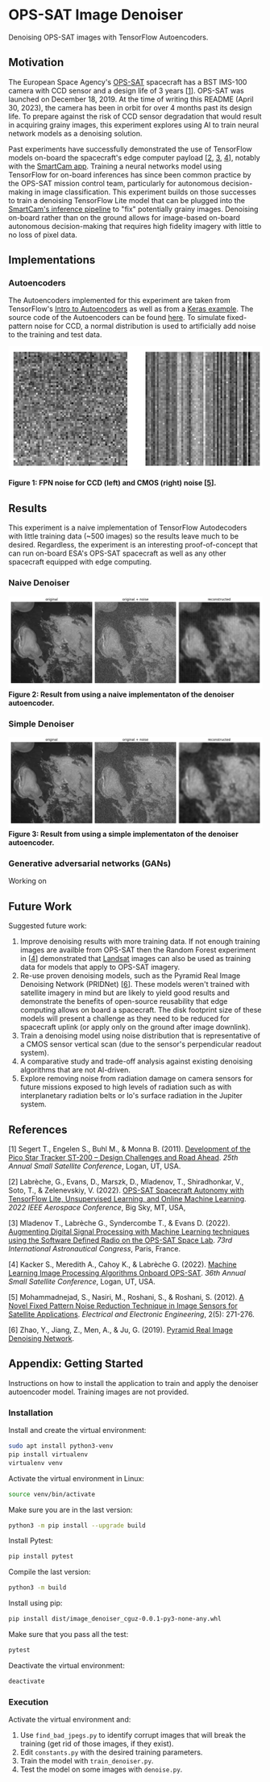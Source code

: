 # OPS-SAT Image Denoiser
Denoising OPS-SAT images with TensorFlow Autoencoders.

## Motivation
The European Space Agency's [OPS-SAT](opssat1.esoc.esa.int/) spacecraft has a BST IMS-100 camera with CCD sensor and a design life of 3 years [[1](https://digitalcommons.usu.edu/cgi/viewcontent.cgi?article=1159&context=smallsat)]. OPS-SAT was launched on December 18, 2019. At the time of writing this README (April 30, 2023), the camera has been in orbit for over 4 months past its design life. To prepare against the risk of CCD sensor degradation that would result in acquiring grainy images, this experiment explores using AI to train neural network models as a denoising solution.

Past experiments have successfully demonstrated the use of TensorFlow models on-board the spacecraft's edge computer payload [[2](https://ieeexplore.ieee.org/document/9843402), [3](https://www.researchgate.net/publication/363599665_Augmenting_Digital_Signal_Processing_with_Machine_Learning_techniques_using_the_Software_Defined_Radio_on_the_OPS-SAT_Space_Lab), [4](https://digitalcommons.usu.edu/smallsat/2022/all2022/65/)], notably with the [SmartCam app](https://github.com/georgeslabreche/opssat-smartcam). Training a neural networks model using TensorFlow for on-board inferences has since been common practice by the OPS-SAT mission control team, particularly for autonomous decision-making in image classification. This experiment builds on those successes to train a denoising TensorFlow Lite model that can be plugged into the [SmartCam's inference pipeline](https://github.com/georgeslabreche/opssat-smartcam#33-building-an-image-classification-pipeline) to "fix" potentially grainy images. Denoising on-board rather than on the ground allows for image-based on-board autonomous decision-making that requires high fidelity imagery with little to no loss of pixel data.


## Implementations

### Autoencoders

The Autoencoders implemented for this experiment are taken from TensorFlow's [Intro to Autoencoders](https://www.tensorflow.org/tutorials/generative/autoencoder) as well as from a [Keras example](https://keras.io/examples/vision/autoencoder/). The source code of the Autoencoders can be found [here](autoencoders.py). To simulate fixed-pattern noise for CCD, a normal distribution is used to artificially add noise to the training and test data.

![Figure 1: FPN noise for CCD (left) and CMOS (right) noise.](./figures/fig1_fixed_pattern_noise.png)

**Figure 1: FPN noise for CCD (left) and CMOS (right) noise [[5](https://www.semanticscholar.org/paper/A-Novel-Fixed-Pattern-Noise-Reduction-Technique-in-Mohammadnejad-Nasiri/7b9a47d68a8da2f412466662dd9dbb10d3a23a36)].**

## Results
This experiment is a naive implementation of TensorFlow Autodecoders with little training data (~500 images) so the results leave much to be desired. Regardless, the experiment is an interesting proof-of-concept that can run on-board ESA's OPS-SAT spacecraft as well as any other spacecraft equipped with edge computing.

### Naive Denoiser
![Result from using a naive implementaton of the denoiser autoencoder.](./figures/fig2_result_denoiser_naive.png)
**Figure 2: Result from using a naive implementaton of the denoiser autoencoder.**

### Simple Denoiser
![Result from using a simple implementaton of the denoiser autoencoder.](./figures/fig3_result_denoiser_simple.png)
**Figure 3: Result from using a simple implementaton of the denoiser autoencoder.**

### Generative adversarial networks (GANs)

Working on

## Future Work
Suggested future work:
1. Improve denoising results with more training data. If not enough training images are availble from OPS-SAT then the Random Forest experiment in [[4](https://digitalcommons.usu.edu/smallsat/2022/all2022/65/)] demonstrated that [Landsat](https://landsat.gsfc.nasa.gov/) images can also be used as training data for models that apply to OPS-SAT imagery.
2. Re-use proven denoising models, such as the Pyramid Real Image Denoising Network (PRIDNet) [[6](https://arxiv.org/abs/1908.00273)]. These models weren't trained with satellite imagery in mind but are likely to yield good results and demonstrate the benefits of open-source reusability that edge computing allows on board a spacecraft. The disk footprint size of these models will present a challenge as they need to be reduced for spacecraft uplink (or apply only on the ground after image downlink).
3. Train a denoising model using noise distribution that is representative of a CMOS sensor vertical scan (due to the sensor's perpendicular readout system).
4. A comparative study and trade-off analysis against existing denoising algorithms that are not AI-driven.
5. Explore removing noise from radiation damage on camera sensors for future missions exposed to high levels of radiation such as with interplanetary radiation belts or Io's surface radiation in the Jupiter system.

## References
[1] Segert T., Engelen S., Buhl M., & Monna B. (2011). [Development of the Pico Star Tracker ST-200 – Design Challenges and Road Ahead](https://digitalcommons.usu.edu/cgi/viewcontent.cgi?article=1159&context=smallsat). _25th Annual Small Satellite Conference_, Logan, UT, USA.

[2] Labrèche, G., Evans, D., Marszk, D., Mladenov, T., Shiradhonkar, V., Soto, T., & Zelenevskiy, V. (2022). [OPS-SAT Spacecraft Autonomy with TensorFlow Lite, Unsupervised Learning, and Online Machine Learning](https://ieeexplore.ieee.org/document/9843402). _2022 IEEE Aerospace Conference_, Big Sky, MT, USA,

[3] Mladenov T., Labrèche G., Syndercombe T., & Evans D. (2022). [Augmenting Digital Signal Processing with Machine Learning techniques using the Software Defined Radio on the OPS-SAT Space Lab](https://www.researchgate.net/publication/363599665_Augmenting_Digital_Signal_Processing_with_Machine_Learning_techniques_using_the_Software_Defined_Radio_on_the_OPS-SAT_Space_Lab). _73rd International Astronautical Congress_, Paris, France.

[4] Kacker S., Meredith A., Cahoy K., & Labrèche G. (2022). [Machine Learning Image Processing Algorithms Onboard OPS-SAT](https://digitalcommons.usu.edu/smallsat/2022/all2022/65/). _36th Annual Small Satellite Conference_, Logan, UT, USA.

[5] Mohammadnejad, S., Nasiri, M., Roshani, S., & Roshani, S. (2012). [A Novel Fixed Pattern Noise Reduction Technique in Image Sensors for Satellite Applications](https://www.semanticscholar.org/paper/A-Novel-Fixed-Pattern-Noise-Reduction-Technique-in-Mohammadnejad-Nasiri/7b9a47d68a8da2f412466662dd9dbb10d3a23a36). _Electrical and Electronic Engineering_, 2(5): 271-276.

[6] Zhao, Y., Jiang, Z., Men, A., & Ju, G. (2019). [Pyramid Real Image Denoising Network](https://arxiv.org/abs/1908.00273).


## Appendix: Getting Started
Instructions on how to install the application to train and apply the denoiser autoencoder model. Training images are not provided.

### Installation

Install and create the virtual environment:
```bash
sudo apt install python3-venv
pip install virtualenv
virtualenv venv
```

Activate the virtual environment in Linux:
```bash
source venv/bin/activate
```

Make sure you are in the last version:
```bash
python3 -m pip install --upgrade build
```

Install Pytest:
```bash
pip install pytest
```

Compile the last version:
```bash
python3 -m build
```

Install using pip:
```bash
pip install dist/image_denoiser_cguz-0.0.1-py3-none-any.whl
```

Make sure that you pass all the test:
```bash
pytest
```

Deactivate the virtual environment:
```bash
deactivate
```

### Execution
Activate the virtual environment and:
1. Use `find_bad_jpegs.py` to identify corrupt images that will break the training (get rid of those images, if they exist).
2. Edit `constants.py` with the desired training parameters.
3. Train the model with `train_denoiser.py`.
4. Test the model on some images with `denoise.py`.